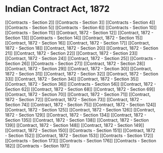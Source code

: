 # Indian Contract Act, 1872

[[Contracts - Section 2]]
[[Contracts - Section 3]]
[[Contracts - Section 4]]
[[Contracts - Section 5]]
[[Contracts - Section 6]]
[[Contracts - Section 10]]
[[Contracts - Section 11]]
[[Contract, 1872 - Section 12]]
[[Contract, 1872 - Section 13]]
[[Contracts - Section 14]]
[[Contract, 1872 - Section 15]]
[[Contract, 1872 - Section 16]]
[[Contract, 1872 - Section 17]]
[[Contract, 1872 - Section 18]]
[[Contract, 1872 - Section 20]]
[[Contract, 1872 - Section 21]]
[[Contract, 1872 - Section 22]]
[[Contract, 1872 - Section 23]]
[[Contract, 1872 - Section 24]]
[[Contract, 1872 - Section 25]]
[[Contracts - Section 26]]
[[Contracts - Section 27]]
[[Contract, 1872 - Section 28]]
[[Contract, 1872 - Section 29]]
[[Contract, 1872 - Section 30]]
[[Contract, 1872 - Section 31]]
[[Contract, 1872 - Section 32]]
[[Contract, 1872 - Section 33]]
[[Contract, 1872 - Section 34]]
[[Contract, 1872 - Section 35]]
[[Contract, 1872 - Section 36]]
[[Contracts - Section 56]]
[[Contract, 1872 - Section 62]]
[[Contract, 1872 - Section 68]]
[[Contract, 1872 - Section 69]]
[[Contract, 1872 - Section 70]]
[[Contract, 1872 - Section 71]]
[[Contract, 1872 - Section 72]]
[[Contract, 1872 - Section 73]]
[[Contract, 1872 - Section 74]]
[[Contract, 1872 - Section 75]]
[[Contract, 1872 - Section 124]]
[[Contract, 1872 - Section 125]]
[[Contract, 1872 - Section 126]]
[[Contract, 1872 - Section 129]]
[[Contract, 1872 - Section 134]]
[[Contract, 1872 - Section 135]]
[[Contract, 1872 - Section 138]]
[[Contract, 1872 - Section 139]]
[[Contract, 1872 - Section 148]]
[[Contract, 1872 - Section 149]]
[[Contract, 1872 - Section 150]]
[[Contracts - Section 151]]
[[Contract, 1872 - Section 152]]
[[Contract, 1872 - Section 153]]
[[Contracts - Section 172]]
[[Contracts - Section 173]]
[[Contracts - Section 176]]
[[Contracts - Section 182]]
[[Contracts - Section 197]]